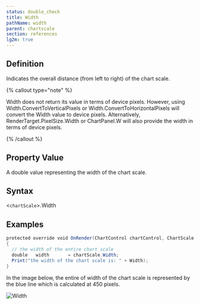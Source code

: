 ```yaml
---
status: double_check
title: Width
pathName: width
parent: chartscale
section: references
lg2m: true
---
```


## Definition

Indicates the overall distance (from left to right) of the chart scale.

{% callout type="note" %}

Width does not return its value in terms of device pixels. However, using Width.ConvertToVerticalPixels or Width.ConvertToHorizontalPixels will convert the Width value to device pixels. Alternatively, RenderTarget.PixelSize.Width or ChartPanel.W will also provide the width in terms of device pixels.

{% /callout %}

## Property Value

A double value representing the width of the chart scale.

## Syntax

<`chartScale`>.Width

## Examples

```csharp
protected override void OnRender(ChartControl chartControl, ChartScale chartScale)  
{  
  // the width of the entire chart scale  
  double   width       = chartScale.Width;  
  Print("the width of the chart scale is: " + Width);    
}
```

In the image below, the entire of width of the chart scale is represented by the blue line which is calculated at 450 pixels.

![Width](https://cdn.sanity.io/images/1hlwceal/production/6f2dd3610b9b325c2775878a32954655b7cacff9-535x433.png)
